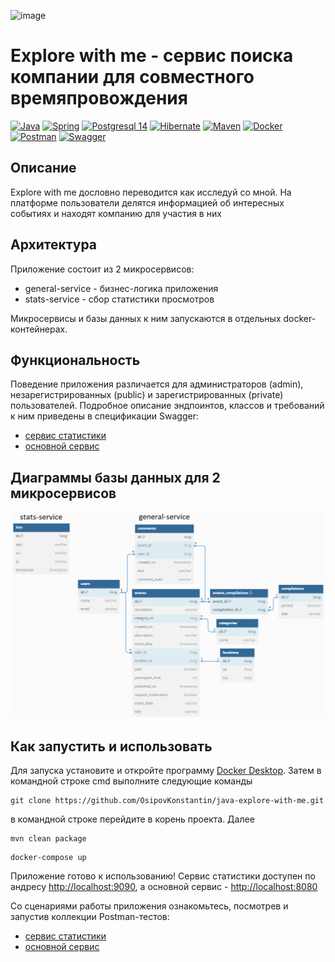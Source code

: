 ![image](https://github.com/OsipovKonstantin/java-explore-with-me/assets/98541812/ed49ca46-20ba-4a5e-b0e9-7122956c5af8)


# Explore with me - сервис поиска компании для совместного времяпровождения
[![Java](https://img.shields.io/badge/-Java%2011-F29111?style=for-the-badge&logo=java&logoColor=e38873)](https://www.oracle.com/java/)
[![Spring](https://img.shields.io/badge/-Spring%202.7.5-6AAD3D?style=for-the-badge&logo=spring&logoColor=90fd87)](https://spring.io/projects/spring-framework) 
[![Postgresql 14](https://img.shields.io/badge/-postgresql%2014-31648C?style=for-the-badge&logo=postgresql&logoColor=FFFFFF)](https://www.postgresql.org/)
[![Hibernate](https://img.shields.io/badge/-Hibernate%205.6-B6A975?style=for-the-badge&logo=hibernate&logoColor=717c88)](https://hibernate.org/)
[![Maven](https://img.shields.io/badge/-Maven-7D2675?style=for-the-badge&logo=apache&logoColor=e38873)](https://maven.apache.org/)
[![Docker](https://img.shields.io/badge/docker-%230db7ed.svg?style=for-the-badge&logo=docker&logoColor=white)](https://www.docker.com/)
[![Postman](https://img.shields.io/badge/Postman-FF6C37?style=for-the-badge&logo=postman&logoColor=white)](https://www.postman.com/)
[![Swagger](https://img.shields.io/badge/-Swagger-%23Clojure?style=for-the-badge&logo=swagger&logoColor=white)](https://editor-next.swagger.io/)

## Описание
Explore with me дословно переводится как исследуй со мной. На платформе пользователи делятся информацией об интересных событиях и находят компанию для участия в них

## Архитектура
Приложение состоит из 2 микросервисов:
- general-service - бизнес-логика приложения
- stats-service - сбор статистики просмотров

Микросервисы и базы данных к ним запускаются в отдельных docker-контейнерах.


## Функциональность
Поведение приложения различается для администраторов (admin), незарегистрированных (public) и зарегистрированных (private) пользователей. Подробное описание эндпоинтов, классов и требований к ним приведены в спецификации Swagger:
- [сервис статистики](https://app.swaggerhub.com/apis/KonstantinOsipov/stat-service_api/v0)
- [основной сервис](https://app.swaggerhub.com/apis/KonstantinOsipov/explore-with_me_api/1.0)
## Диаграммы базы данных для 2 микросервисов
![схемы БД для 2 микросервисов](ewm_schema_DB.png)

## Как запустить и использовать
Для запуска установите и откройте программу [Docker Desktop](https://www.docker.com/products/docker-desktop/). Затем в командной строке cmd выполните следующие команды

   ```
git clone https://github.com/OsipovKonstantin/java-explore-with-me.git
   ```
в командной строке перейдите в корень проекта. Далее
   ```
mvn clean package
   ```
   ```
docker-compose up
   ```
Приложение готово к использованию! Сервис статистики доступен по андресу [http://localhost:9090](http://localhost:9090), а основной сервис - [http://localhost:8080](http://localhost:8080)

Со сценариями работы приложения ознакомьтесь, посмотрев и запустив коллекции Postman-тестов:
- [сервис статистики](postman/stats-service.json)
- [основной сервис](postman/general-service.json)
